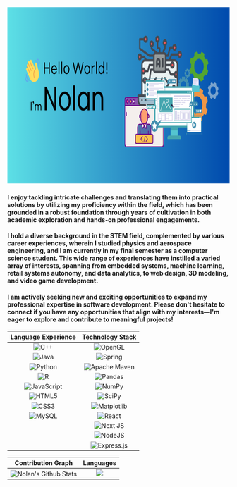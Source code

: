 <img width="1280px" height="400px" src="https://github.com/NolanPratt/NolanPratt/blob/main/GitHub%20Banner.png" alt="BannerImg">

#### I enjoy tackling intricate challenges and translating them into practical solutions by utilizing my proficiency within the field, which has been grounded in a robust foundation through years of cultivation in both academic exploration and hands-on professional engagements.

#### I hold a diverse background in the STEM field, complemented by various career experiences, wherein I studied physics and aerospace engineering, and I am currently in my final semester as a computer science student. This wide range of experiences have instilled a varied array of interests, spanning from embedded systems, machine learning, retail systems autonomy, and data analytics, to web design, 3D modeling, and video game development.

#### I am actively seeking new and exciting opportunities to expand my professional expertise in software development. Please don't hesitate to connect if you have any opportunities that align with my interests—I'm eager to explore and contribute to meaningful projects!

| Language Experience | Technology Stack |
| :-----------------: | :--------------: |
|![C++](https://img.shields.io/badge/c++-%2300599C.svg?style=for-the-badge&logo=c%2B%2B&logoColor=white)|![OpenGL](https://img.shields.io/badge/OpenGL-%23FFFFFF.svg?style=for-the-badge&logo=opengl)|
|![Java](https://img.shields.io/badge/java-%23ED8B00.svg?style=for-the-badge&logo=openjdk&logoColor=white)|![Spring](https://img.shields.io/badge/spring-%236DB33F.svg?style=for-the-badge&logo=spring&logoColor=white)|
|![Python](https://img.shields.io/badge/python-3670A0?style=for-the-badge&logo=python&logoColor=ffdd54)|![Apache Maven](https://img.shields.io/badge/Apache%20Maven-C71A36?style=for-the-badge&logo=Apache%20Maven&logoColor=white)|
|![R](https://img.shields.io/badge/r-%23276DC3.svg?style=for-the-badge&logo=r&logoColor=white)|![Pandas](https://img.shields.io/badge/pandas-%23150458.svg?style=for-the-badge&logo=pandas&logoColor=white)|
|![JavaScript](https://img.shields.io/badge/javascript-%23323330.svg?style=for-the-badge&logo=javascript&logoColor=%23F7DF1E)|![NumPy](https://img.shields.io/badge/numpy-%23013243.svg?style=for-the-badge&logo=numpy&logoColor=white)|
|![HTML5](https://img.shields.io/badge/html5-%23E34F26.svg?style=for-the-badge&logo=html5&logoColor=white)|![SciPy](https://img.shields.io/badge/SciPy-%230C55A5.svg?style=for-the-badge&logo=scipy&logoColor=%white)|
|![CSS3](https://img.shields.io/badge/css3-%231572B6.svg?style=for-the-badge&logo=css3&logoColor=white)|![Matplotlib](https://img.shields.io/badge/Matplotlib-%23ffffff.svg?style=for-the-badge&logo=Matplotlib&logoColor=black)|
|![MySQL](https://img.shields.io/badge/mysql-%2300f.svg?style=for-the-badge&logo=mysql&logoColor=white)|![React](https://img.shields.io/badge/react-%2320232a.svg?style=for-the-badge&logo=react&logoColor=%2361DAFB)|
| |![Next JS](https://img.shields.io/badge/Next-black?style=for-the-badge&logo=next.js&logoColor=white)|
| |![NodeJS](https://img.shields.io/badge/node.js-6DA55F?style=for-the-badge&logo=node.js&logoColor=white)|
| | ![Express.js](https://img.shields.io/badge/express.js-%23404d59.svg?style=for-the-badge&logo=express&logoColor=%2361DAFB)|

| Contribution Graph | Languages |
| :---: | :---: |
|<img align="center" src="http://github-profile-summary-cards.vercel.app/api/cards/profile-details?username=NolanPratt&theme=transparent&hide_border=true&border_radius=10" alt="Nolan's Github Stats"/>|<img src="https://github-readme-stats.vercel.app/api/top-langs/?username=NolanPratt&theme=transparent&hide_border=true&border_radius=10"/>|
